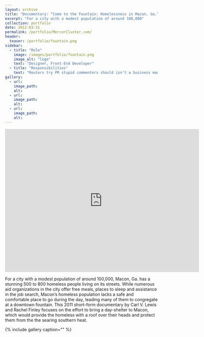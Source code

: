 ```yaml
---
layout: archive
title: "Documentary: “Come to the Fountain: Homelessness in Macon, Ga.”"
excerpt: "For a city with a modest population of around 100,000"
collection: portfolio
date: 2012-03-31
permalink: /portfolio/MercerCluster.com/
header:
  teaser: /portfolio/fountain.png
sidebar:
  - title: "Role"
    image: /images/portfolio/fountain.png
    image_alt: "logo"
    text: "Designer, Front-End Developer"
  - title: "Responsibilities"
    text: "Reuters try PR stupid commenters should isn't a business model"
gallery:
  - url:
    image_path:
    alt:
  - url:
    image_path:
    alt:
  - url:
    image_path:
    alt:
---
```


<iframe src="https://player.vimeo.com/video/28446395" width="640" height="472" frameborder="0" webkitallowfullscreen mozallowfullscreen allowfullscreen></iframe>

For a city with a modest population of around 100,000, Macon, Ga. has a stunning 500 to 800 homeless people living on its streets. While numerous aid organizations in the city offer free meals, places to sleep and assistance in the job search, Macon’s homeless population lacks a safe and comfortable place to go during the day, leading many of them to congregate at a downtown fountain. This 2011 short-form documentary by Carl V. Lewis and Rachel Finley focuses on the effort to bring a day-shelter to Macon, which would provide the homeless with a roof over their heads and protect them from the the searing southern heat.

{% include gallery caption="" %}
